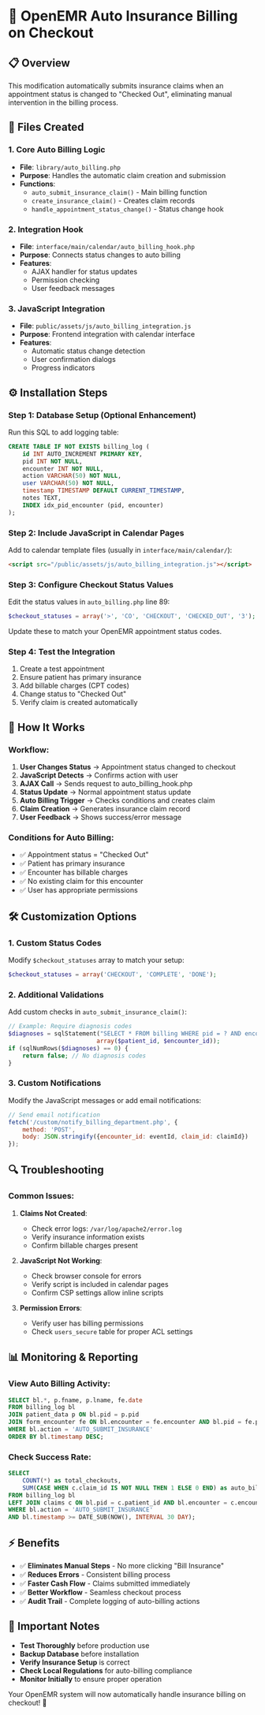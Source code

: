 # 🏥 OpenEMR Auto Insurance Billing on Checkout

## 📋 **Overview**
This modification automatically submits insurance claims when an appointment status is changed to "Checked Out", eliminating manual intervention in the billing process.

## 🔧 **Files Created**

### **1. Core Auto Billing Logic**
- **File**: `library/auto_billing.php`
- **Purpose**: Handles the automatic claim creation and submission
- **Functions**:
  - `auto_submit_insurance_claim()` - Main billing function
  - `create_insurance_claim()` - Creates claim records
  - `handle_appointment_status_change()` - Status change hook

### **2. Integration Hook**
- **File**: `interface/main/calendar/auto_billing_hook.php`
- **Purpose**: Connects status changes to auto billing
- **Features**:
  - AJAX handler for status updates
  - Permission checking
  - User feedback messages

### **3. JavaScript Integration**
- **File**: `public/assets/js/auto_billing_integration.js`
- **Purpose**: Frontend integration with calendar interface
- **Features**:
  - Automatic status change detection
  - User confirmation dialogs
  - Progress indicators

## ⚙️ **Installation Steps**

### **Step 1: Database Setup (Optional Enhancement)**
Run this SQL to add logging table:

```sql
CREATE TABLE IF NOT EXISTS billing_log (
    id INT AUTO_INCREMENT PRIMARY KEY,
    pid INT NOT NULL,
    encounter INT NOT NULL,
    action VARCHAR(50) NOT NULL,
    user VARCHAR(50) NOT NULL,
    timestamp TIMESTAMP DEFAULT CURRENT_TIMESTAMP,
    notes TEXT,
    INDEX idx_pid_encounter (pid, encounter)
);
```

### **Step 2: Include JavaScript in Calendar Pages**
Add to calendar template files (usually in `interface/main/calendar/`):

```html
<script src="/public/assets/js/auto_billing_integration.js"></script>
```

### **Step 3: Configure Checkout Status Values**
Edit the status values in `auto_billing.php` line 89:

```php
$checkout_statuses = array('>', 'CO', 'CHECKOUT', 'CHECKED_OUT', '3');
```

Update these to match your OpenEMR appointment status codes.

### **Step 4: Test the Integration**
1. Create a test appointment
2. Ensure patient has primary insurance
3. Add billable charges (CPT codes)
4. Change status to "Checked Out"
5. Verify claim is created automatically

## 🎯 **How It Works**

### **Workflow**:
1. **User Changes Status** → Appointment status changed to checkout
2. **JavaScript Detects** → Confirms action with user
3. **AJAX Call** → Sends request to auto_billing_hook.php
4. **Status Update** → Normal appointment status update
5. **Auto Billing Trigger** → Checks conditions and creates claim
6. **Claim Creation** → Generates insurance claim record
7. **User Feedback** → Shows success/error message

### **Conditions for Auto Billing**:
- ✅ Appointment status = "Checked Out"
- ✅ Patient has primary insurance
- ✅ Encounter has billable charges
- ✅ No existing claim for this encounter
- ✅ User has appropriate permissions

## 🛠️ **Customization Options**

### **1. Custom Status Codes**
Modify `$checkout_statuses` array to match your setup:

```php
$checkout_statuses = array('CHECKOUT', 'COMPLETE', 'DONE');
```

### **2. Additional Validations**
Add custom checks in `auto_submit_insurance_claim()`:

```php
// Example: Require diagnosis codes
$diagnoses = sqlStatement("SELECT * FROM billing WHERE pid = ? AND encounter = ? AND code_type = 'ICD10'", 
                         array($patient_id, $encounter_id));
if (sqlNumRows($diagnoses) == 0) {
    return false; // No diagnosis codes
}
```

### **3. Custom Notifications**
Modify the JavaScript messages or add email notifications:

```javascript
// Send email notification
fetch('/custom/notify_billing_department.php', {
    method: 'POST',
    body: JSON.stringify({encounter_id: eventId, claim_id: claimId})
});
```

## 🔍 **Troubleshooting**

### **Common Issues**:

1. **Claims Not Created**:
   - Check error logs: `/var/log/apache2/error.log`
   - Verify insurance information exists
   - Confirm billable charges present

2. **JavaScript Not Working**:
   - Check browser console for errors
   - Verify script is included in calendar pages
   - Confirm CSP settings allow inline scripts

3. **Permission Errors**:
   - Verify user has billing permissions
   - Check `users_secure` table for proper ACL settings

## 📊 **Monitoring & Reporting**

### **View Auto Billing Activity**:
```sql
SELECT bl.*, p.fname, p.lname, fe.date 
FROM billing_log bl
JOIN patient_data p ON bl.pid = p.pid  
JOIN form_encounter fe ON bl.encounter = fe.encounter AND bl.pid = fe.pid
WHERE bl.action = 'AUTO_SUBMIT_INSURANCE'
ORDER BY bl.timestamp DESC;
```

### **Check Success Rate**:
```sql
SELECT 
    COUNT(*) as total_checkouts,
    SUM(CASE WHEN c.claim_id IS NOT NULL THEN 1 ELSE 0 END) as auto_billed
FROM billing_log bl
LEFT JOIN claims c ON bl.pid = c.patient_id AND bl.encounter = c.encounter_id
WHERE bl.action = 'AUTO_SUBMIT_INSURANCE'
AND bl.timestamp >= DATE_SUB(NOW(), INTERVAL 30 DAY);
```

## ⚡ **Benefits**

- ✅ **Eliminates Manual Steps** - No more clicking "Bill Insurance"
- ✅ **Reduces Errors** - Consistent billing process
- ✅ **Faster Cash Flow** - Claims submitted immediately
- ✅ **Better Workflow** - Seamless checkout process
- ✅ **Audit Trail** - Complete logging of auto-billing actions

## 🚨 **Important Notes**

- **Test Thoroughly** before production use
- **Backup Database** before installation
- **Verify Insurance Setup** is correct
- **Check Local Regulations** for auto-billing compliance
- **Monitor Initially** to ensure proper operation

Your OpenEMR system will now automatically handle insurance billing on checkout! 🎉